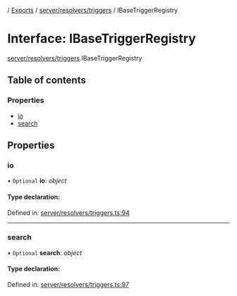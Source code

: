 [](../README.md) / [Exports](../modules.md) / [server/resolvers/triggers](../modules/server_resolvers_triggers.md) / IBaseTriggerRegistry

# Interface: IBaseTriggerRegistry

[server/resolvers/triggers](../modules/server_resolvers_triggers.md).IBaseTriggerRegistry

## Table of contents

### Properties

- [io](server_resolvers_triggers.ibasetriggerregistry.md#io)
- [search](server_resolvers_triggers.ibasetriggerregistry.md#search)

## Properties

### io

• `Optional` **io**: *object*

#### Type declaration:

Defined in: [server/resolvers/triggers.ts:94](https://github.com/onzag/itemize/blob/55e63f2c/server/resolvers/triggers.ts#L94)

___

### search

• `Optional` **search**: *object*

#### Type declaration:

Defined in: [server/resolvers/triggers.ts:97](https://github.com/onzag/itemize/blob/55e63f2c/server/resolvers/triggers.ts#L97)
